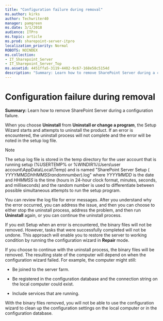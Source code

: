 ```yaml
---
title: "Configuration failure during removal"
ms.author: kirks
author: Techwriter40
manager: pamgreen
ms.date: 3/1/2018
audience: ITPro
ms.topic: article
ms.prod: sharepoint-server-itpro
localization_priority: Normal
ROBOTS: NOINDEX
ms.collection:
- IT_Sharepoint_Server
- IT_Sharepoint_Server_Top
ms.assetid: 4451ffa5-3119-4402-9c67-168e58c5154d
description: "Summary: Learn how to remove SharePoint Server during a configuration failure."
---
```


# Configuration failure during removal

 **Summary:** Learn how to remove SharePoint Server during a configuration failure. 
  
When you choose **Uninstall** from **Uninstall or change a program**, the Setup Wizard starts and attempts to uninstall the product. If an error is encountered, the uninstall process will not complete and the error will be noted in the setup log file.
  
> [!NOTE]
> The setup log file is stored in the temp directory for the user account that is running setup (%USERTEMP% or %WINDIR%\Users\user account\AppData\Local\Temp) and is named "SharePoint Server Setup ( _YYYYMMDDHHMMSSrandomnumber_).log" where  _YYYYMMDD_ is the date and  _HHMMSS_ is the time (hours in 24-hour clock format, minutes, seconds, and milliseconds) and the random number is used to differentiate between possible simultaneous attempts to run the setup program. 
  
You can review the log file for error messages. After you understand why the error occurred, you can address the issue, and then you can choose to either stop the uninstall process, address the problem, and then run **Uninstall** again, or you can continue the uninstall process. 
  
If you exit Setup when an error is encountered, the binary files will not be removed. However, tasks that were successfully completed will not be undone. This approach will enable you to restore the server to working condition by running the configuration wizard in **Repair** mode. 
  
If you choose to continue with the uninstall process, the binary files will be removed. The resulting state of the computer will depend on when the configuration wizard failed. For example, the computer might still:
  
- Be joined to the server farm.
    
- Be registered in the configuration database and the connection string on the local computer could exist.
    
- Include services that are running.
    
With the binary files removed, you will not be able to use the configuration wizard to clean up the configuration settings on the local computer or in the configuration database.
  

